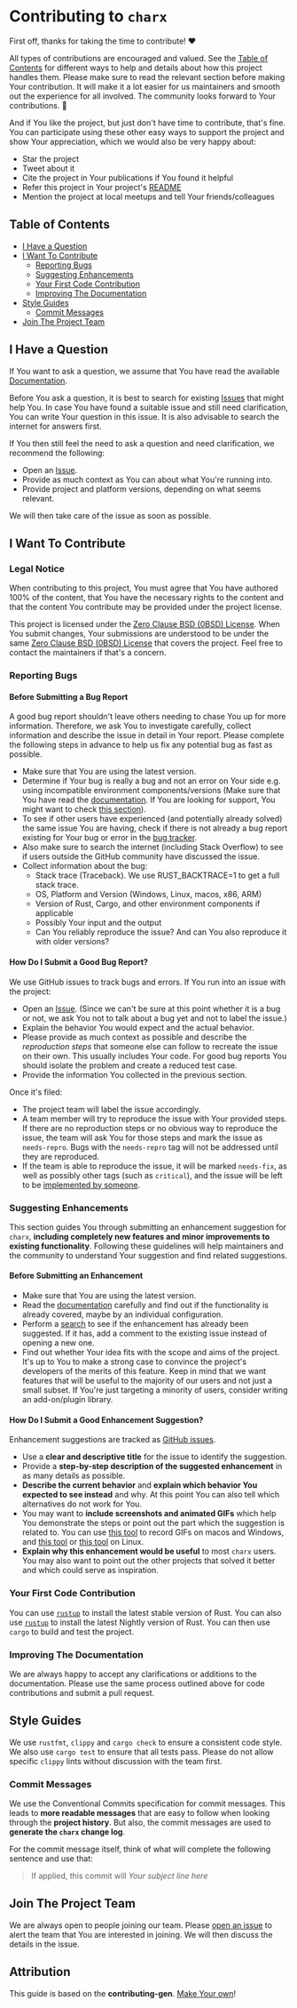 <!--
SPDX-FileCopyrightText: 2022 - 2024 Ali Sajid Imami

SPDX-License-Identifier: CC0-1.0
-->

<!-- omit in toc -->

# Contributing to `charx`

First off, thanks for taking the time to contribute! ❤️

All types of contributions are encouraged and valued. See the [Table of Contents](#table-of-contents) for different ways to help and details about how this project handles them. Please make sure to read the relevant section before making Your contribution. It will make it a lot easier for us maintainers and smooth out the experience for all involved. The community looks forward to Your contributions. 🎉

And if You like the project, but just don't have time to contribute, that's fine. You can participate using these other easy ways to support the project and show Your appreciation, which we would also be very happy about:

- Star the project
- Tweet about it
- Cite the project in Your publications if You found it helpful
- Refer this project in Your project's [README](README.md)
- Mention the project at local meetups and tell Your friends/colleagues

<!-- omit in toc -->

## Table of Contents

- [I Have a Question](#i-have-a-question)
- [I Want To Contribute](#i-want-to-contribute)
  - [Reporting Bugs](#reporting-bugs)
  - [Suggesting Enhancements](#suggesting-enhancements)
  - [Your First Code Contribution](#Your-first-code-contribution)
  - [Improving The Documentation](#improving-the-documentation)
- [Style Guides](#style-guides)
  - [Commit Messages](#commit-messages)
- [Join The Project Team](#join-the-project-team)

## I Have a Question

If You want to ask a question, we assume that You have read the available [Documentation](https://docs.rs/charx).

Before You ask a question, it is best to search for existing [Issues](https://github.com/AliSajid/charx/issues) that might help You. In case You have found a suitable issue and still need clarification, You can write Your question in this issue. It is also advisable to search the internet for answers first.

If You then still feel the need to ask a question and need clarification, we recommend the following:

- Open an [Issue](https://github.com/AliSajid/charx/issues/new).
- Provide as much context as You can about what You're running into.
- Provide project and platform versions, depending on what seems relevant.

We will then take care of the issue as soon as possible.

## I Want To Contribute

### Legal Notice <!-- omit in toc -->

When contributing to this project, You must agree that You have authored 100% of the content, that You have the necessary rights to the content and that the content You contribute may be provided under the project license.

This project is licensed under the [Zero Clause BSD (0BSD) License](LICENSE). When You submit changes, Your submissions are understood to be under the same [Zero Clause BSD (0BSD) License](LICENSE) that covers the project. Feel free to contact the maintainers if that's a concern.

### Reporting Bugs

<!-- omit in toc -->

#### Before Submitting a Bug Report

A good bug report shouldn't leave others needing to chase You up for more information. Therefore, we ask You to investigate carefully, collect information and describe the issue in detail in Your report. Please complete the following steps in advance to help us fix any potential bug as fast as possible.

- Make sure that You are using the latest version.
- Determine if Your bug is really a bug and not an error on Your side e.g. using incompatible environment components/versions (Make sure that You have read the [documentation](https://docs.rs/charx). If You are looking for support, You might want to check [this section](#i-have-a-question)).
- To see if other users have experienced (and potentially already solved) the same issue You are having, check if there is not already a bug report existing for Your bug or error in the [bug tracker](https://github.com/AliSajid/charx/issues?q=label%3Abug).
- Also make sure to search the internet (including Stack Overflow) to see if users outside the GitHub community have discussed the issue.
- Collect information about the bug:
  - Stack trace (Traceback). We use RUST_BACKTRACE=1 to get a full stack trace.
  - OS, Platform and Version (Windows, Linux, macos, x86, ARM)
  - Version of Rust, Cargo, and other environment components if applicable
  - Possibly Your input and the output
  - Can You reliably reproduce the issue? And can You also reproduce it with older versions?

<!-- omit in toc -->

#### How Do I Submit a Good Bug Report?

We use GitHub issues to track bugs and errors. If You run into an issue with the project:

- Open an [Issue](https://github.com/AliSajid/charx/issues/new). (Since we can't be sure at this point whether it is a bug or not, we ask You not to talk about a bug yet and not to label the issue.)
- Explain the behavior You would expect and the actual behavior.
- Please provide as much context as possible and describe the _reproduction steps_ that someone else can follow to recreate the issue on their own. This usually includes Your code. For good bug reports You should isolate the problem and create a reduced test case.
- Provide the information You collected in the previous section.

Once it's filed:

- The project team will label the issue accordingly.
- A team member will try to reproduce the issue with Your provided steps. If there are no reproduction steps or no obvious way to reproduce the issue, the team will ask You for those steps and mark the issue as `needs-repro`. Bugs with the `needs-repro` tag will not be addressed until they are reproduced.
- If the team is able to reproduce the issue, it will be marked `needs-fix`, as well as possibly other tags (such as `critical`), and the issue will be left to be [implemented by someone](#Your-first-code-contribution).

### Suggesting Enhancements

This section guides You through submitting an enhancement suggestion for `charx`, **including completely new features and minor improvements to existing functionality**. Following these guidelines will help maintainers and the community to understand Your suggestion and find related suggestions.

<!-- omit in toc -->

#### Before Submitting an Enhancement

- Make sure that You are using the latest version.
- Read the [documentation](https://docs.rs/charx) carefully and find out if the functionality is already covered, maybe by an individual configuration.
- Perform a [search](https://github.com/AliSajid/charx/issues) to see if the enhancement has already been suggested. If it has, add a comment to the existing issue instead of opening a new one.
- Find out whether Your idea fits with the scope and aims of the project. It's up to You to make a strong case to convince the project's developers of the merits of this feature. Keep in mind that we want features that will be useful to the majority of our users and not just a small subset. If You're just targeting a minority of users, consider writing an add-on/plugin library.

<!-- omit in toc -->

#### How Do I Submit a Good Enhancement Suggestion?

Enhancement suggestions are tracked as [GitHub issues](https://github.com/AliSajid/charx/issues).

- Use a **clear and descriptive title** for the issue to identify the suggestion.
- Provide a **step-by-step description of the suggested enhancement** in as many details as possible.
- **Describe the current behavior** and **explain which behavior You expected to see instead** and why. At this point You can also tell which alternatives do not work for You.
- You may want to **include screenshots and animated GIFs** which help You demonstrate the steps or point out the part which the suggestion is related to. You can use [this tool](https://www.cockos.com/licecap/) to record GIFs on macos and Windows, and [this tool](https://github.com/colinkeenan/silentcast) or [this tool](https://github.com/GNOME/byzanz) on Linux. <!-- this should only be included if the project has a GUI -->
- **Explain why this enhancement would be useful** to most `charx` users. You may also want to point out the other projects that solved it better and which could serve as inspiration.

### Your First Code Contribution

<!-- TODO
include Setup of env, IDE and typical getting started instructions?

-->

You can use [`rustup`](https://rustup.rs/) to install the latest stable version of Rust. You can also use [`rustup`](https://rustup.rs/) to install the latest Nightly version of Rust.
You can then use `cargo` to build and test the project.

### Improving The Documentation

<!-- TODO
Updating, improving and correcting the documentation

-->

We are always happy to accept any clarifications or additions to the documentation. Please use the same process outlined above for code contributions and submit a pull request.

## Style Guides

We use `rustfmt`, `clippy` and `cargo check` to ensure a consistent code style. We also use `cargo test` to ensure that all tests pass. Please do not allow specific `clippy` lints without discussion with the team first.

### Commit Messages

We use the Conventional Commits specification for commit messages. This leads to **more readable messages** that are easy to follow when looking through the **project history**. But also, the commit messages are used to **generate the `charx` change log**.

For the commit message itself, think of what will complete the following sentence and use that:

> If applied, this commit will _Your subject line here_

## Join The Project Team

We are always open to people joining our team. Please [open an issue](https://github.com/AliSajid/charx/issues) to alert the team that You are interested in joining. We will then discuss the details in the issue.

<!-- omit in toc -->

## Attribution

This guide is based on the **contributing-gen**. [Make Your own](https://github.com/bttger/contributing-gen)!
